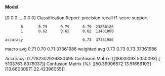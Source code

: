 #### Model
[0 0 0 ... 0 0 0]
Classification Report:
              precision    recall  f1-score   support

           0       0.79      0.79      0.79  23880186
           1       0.62      0.62      0.62  13481800

    accuracy                           0.73  37361986
   macro avg       0.71      0.70      0.71  37361986
weighted avg       0.73      0.73      0.73  37361986

Accuracy: 0.7282302926830495
Confusion Matrix:
[[18830093  5050093]
 [ 5103763  8378037]]
Confusion Matrix (%):
[[50.39906872 13.51666103]
 [13.66030971 22.42396055]]
